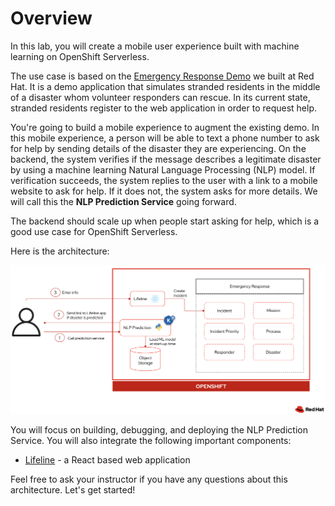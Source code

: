 # Overview

In this lab, you will create a mobile user experience built with machine learning on OpenShift Serverless.

The use case is based on the [Emergency Response Demo](http://www.erdemo.io/) we built at Red Hat.  It is a demo application that simulates stranded residents in the middle of a disaster whom volunteer responders can rescue. In its current state, stranded residents register to the web application in order to request help.

You're going to build a mobile experience to augment the existing demo.  In this mobile experience, a person will be able to text a phone number to ask for help by sending details of the disaster they are experiencing.  On the backend, the system verifies if the message describes a legitimate disaster by using a machine learning Natural Language Processing (NLP) model.  If verification succeeds, the system replies to the user with a link to a mobile website to ask for help.  If it does not, the system asks for more details.  We will call this the **NLP Prediction Service** going forward.

The backend should scale up when people start asking for help, which is a good use case for OpenShift Serverless.

Here is the architecture:

![Architecture](images/ml_architecture_flow.png)

You will focus on building, debugging, and deploying the NLP Prediction Service.  You will also integrate the following important components:

* [Lifeline](https://github.com/RedHatGov/serverless-workshop-code/tree/main/lifeline) - a React based web application

Feel free to ask your instructor if you have any questions about this architecture.  Let's get started!

